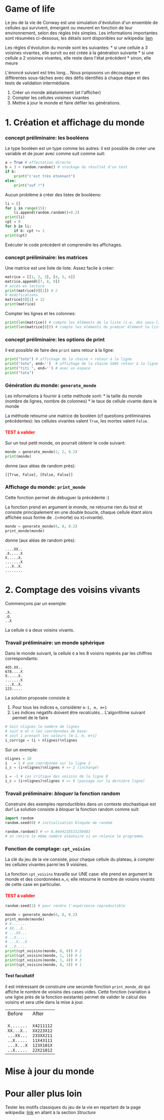 # Game of life

Le jeu de la vie de Conway est une simulation d'évolution d'un ensemble de cellules qui survivent, émergent ou meurent en fonction de leur environnement, selon des règles *très* simples. Les informations importantes sont résumées ci-dessous, les détails sont disponibles sur wikipedia: [lien](https://fr.wikipedia.org/wiki/Jeu_de_la_vie)

Les règles d'évolution du monde sont les suivantes:
    * si une cellule a 3 voisines vivantes, elle survit ou est créée à la génération suivante
    * si une cellule a 2 voisines vivantes, elle reste dans l'état précédent
    * sinon, elle meure

L'énoncé suivant est très long... Nous proposons un découpage en différentes sous-tâches avec des défis identifiés à chaque étape et des tests de validation intermédiaire.

1. Créer un monde aléatoirement (et l'afficher)
2. Compter les cellules voisines vivantes
3. Mettre à jour le monde et faire défiler les générations.


# 1. Création et affichage du monde

### concept préliminaire: les booléens

Le type booléen est un type comme les autres: il est possible de créer une variable et de jouer avec comme suit comme suit:

```python
a = True # affectation directe
b = 3 < random.random() # stockage du résultat d'un test
if b:
    print("c'est très étonnant")
else:
    print("ouf !")
```

Aucun problème à créer des listes de booléens:
```python
li = []
for i in range(15):
    li.append(random.random()<0.2)
print(li)
cpt = 0
for b in li:
    if b: cpt += 1
print(cpt)
```
Exécuter le code précédent et comprendre les affichages.

### concept préliminaire: les matrices

Une matrice est une liste de liste. Assez facile à créer:
```python
matrice = [[1, 2, 3], [4, 5, 6]]
matrice.append([7, 8, 9])
# accès en lecture
print(matrice[0][1]) # 2
# modifications
matrice[0][1] = 12
print(matrice)
```

Compter les lignes et les colonnes:
```python
print(len(matrice)) # compte les éléments de la liste (i.e. des sous-listes) = nb lignes
print(len(matrice[0])) # compte les éléments du premier élément la liste = nb colonnes
```

### concept préliminaire: les options de print

il est possible de faire des `print` sans retour à la ligne:
```python
print("toto") # affichage de la chaine + retour à la ligne
print("toto", end='')  # affichage de la chaine SANS retour à la ligne
print("titi ", end='') # avec un espace
print("tata")
```

### Génération du monde: `generate_monde`

Les informations à fournir à cette méthode sont: 
    * la taille du monde (nombre de lignes, nombre de colonnes)
    * le taux de cellule vivante dans le monde

La méthode retourne une matrice de booléen (cf questions préliminaires précédentes): les cellules vivantes valent `True`, les mortes valent `False`.

#### <span style="color: red;"> TEST à valider </span>

Sur un tout petit monde, on pourrait obtenir le code suivant:
```python
monde = generate_monde(2, 2, 0.2)
print(monde)
```
donne (aux aléas de random près):
```
[[True, False], [False, False]]
```


### Affichage du monde: `print_monde`

Cette fonction permet de débuguer la précédente :)

La fonction prend en argument le monde, ne retourne rien du tout et consiste principalement en une double boucle, chaque cellule étant alors affichée sous forme de `.`(=morte) ou `X`(=vivante).

```python
monde = generate_monde(6, 8, 0.2)
print_monde(monde) 
```
donne (aux aléas de random près):
```
....XX..
.X.....X
X.....X.
.......X
...X..X.
........
```

# 2. Comptage des voisins vivants

Commençons par un exemple:
```
.X.
.O.
..X
```
La cellule `O` a deux voisins vivants.

### Travail préliminaire: un monde sphérique

Dans le monde suivant, la cellule `O` a les 8 voisins repérés par les chiffres correspondants:
```
4O5.XX..
678....X
X.....X.
.......X
...X..X.
123.....
```

La solution proposée consiste à:
1. Pour tous les indices `m`, considérer `m-1, m, m+1`
2. Les indices négatifs doivent être *recalculés*... L'algorithme suivant permet de le faire

```python
# Soit nlignes le nombre de lignes
# soit m et n les coordonnées de base:
# soit i prenant les valeurs [m-1, m, m+1]
i_corrige = (i + nlignes)%nlignes
```
Sur un exemple:
```python
nlignes = 10 
i   = 2 # une coordonnée sur la ligne 2
i_c = (i+nlignes)%nlignes # => 2 (inchangé)

i = -1 # cas critique des voisins de la ligne 0
i_c = (i+nlignes)%nlignes # => 9 (passage sur la dernière ligne)
```

### Travail préliminaire: *bloquer* la fonction random

Construire des exemples reproductibles dans un contexte stochastique est dur! La solution consiste à *bloquer* la fonction random comme suit:

```python
import random
random.seed(0) # initialisation bloquée de random

random.random() # => 0.8444218515250481
# on retire le même nombre aléatoire si on relance le programme.
```

### Fonction de comptage: `cpt_voisins`

La clé du jeu de la vie consiste, pour chaque cellule du plateau, à compter les cellules vivantes parmi les 9 voisines.

La fonction `cpt_voisins` travaille sur UNE case: elle prend en argument le monde et des coordonnées `m,n`; elle retourne le nombre de voisins vivants de cette case en particulier.

#### <span style="color: red;"> TEST à valider </span>

```python
random.seed(1) # pour rendre l'expérience reproductible

monde = generate_monde(6, 8, 0.2)
print_monde(monde) 
# X.......
# XX...X..
# ...XX...
# ..X.....
# ...X...X
# ..X.....
print(cpt_voisins(monde, 0, 0)) # 2
print(cpt_voisins(monde, 1, 1)) # 2 
print(cpt_voisins(monde, 1, 4)) # 3
print(cpt_voisins(monde, 0, 3)) # 1

```

#### Test facultatif

il est intéressant de construire une seconde fonction `print_monde_db` qui affiche le nombre de voisins des cases vides. Cette fonction (variation à une ligne près de la fonction existante) permet de valider le calcul des voisins et sera utile dans la mise à jour.

<table>
<tr>
<td> Before </td> <td> After </td>
</tr>
<tr>
<td>
<code>
X.......
XX...X..
...XX...
..X.....
...X...X
..X.....
</code>
</td>
<td>
<code>
X4211112
XX223X12
233XX211
11X43111
123X101X
22X21012
</code>
</td>
</tr>
</table>


# Mise à jour du monde




# Pour aller plus loin

Tester les motifs classiques du jeu de la vie en repartant de la page wikipedia:
[link](https://fr.wikipedia.org/wiki/Jeu_de_la_vie) en allant à la section *Structure*